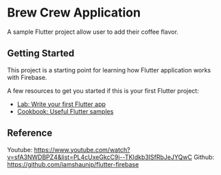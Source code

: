 # Brew Crew Application
A sample Flutter project allow user to add their coffee flavor.

## Getting Started
This project is a starting point for learning how Flutter application works with Firebase.

A few resources to get you started if this is your first Flutter project:
- [Lab: Write your first Flutter app](https://flutter.dev/docs/get-started/codelab)
- [Cookbook: Useful Flutter samples](https://flutter.dev/docs/cookbook)

## Reference
Youtube: https://www.youtube.com/watch?v=sfA3NWDBPZ4&list=PL4cUxeGkcC9j--TKIdkb3ISfRbJeJYQwC
Github: https://github.com/iamshaunjp/flutter-firebase
